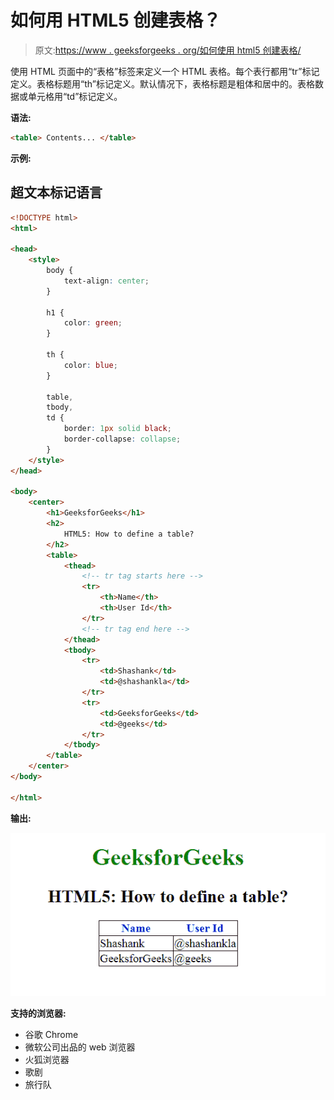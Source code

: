 # 如何用 HTML5 创建表格？

> 原文:[https://www . geeksforgeeks . org/如何使用 html5 创建表格/](https://www.geeksforgeeks.org/how-to-create-a-table-by-using-html5/)

使用 HTML 页面中的“表格”标签来定义一个 HTML 表格。每个表行都用“tr”标记定义。表格标题用“th”标记定义。默认情况下，表格标题是粗体和居中的。表格数据或单元格用“td”标记定义。

**语法:**

```html
<table> Contents... </table>

```

**示例:**

## 超文本标记语言

```html
<!DOCTYPE html>
<html>

<head>
    <style>
        body {
            text-align: center;
        }

        h1 {
            color: green;
        }

        th {
            color: blue;
        }

        table,
        tbody,
        td {
            border: 1px solid black;
            border-collapse: collapse;
        }
    </style>
</head>

<body>
    <center>
        <h1>GeeksforGeeks</h1>
        <h2>
            HTML5: How to define a table?
        </h2>
        <table>
            <thead>
                <!-- tr tag starts here -->
                <tr>
                    <th>Name</th>
                    <th>User Id</th>
                </tr>
                <!-- tr tag end here -->
            </thead>
            <tbody>
                <tr>
                    <td>Shashank</td>
                    <td>@shashankla</td>
                </tr>
                <tr>
                    <td>GeeksforGeeks</td>
                    <td>@geeks</td>
                </tr>
            </tbody>
        </table>
    </center>
</body>

</html>                    
```

**输出:**

![](img/1c6c04d9801859b6e530c824ae7e8f4f.png)

**支持的浏览器:**

*   谷歌 Chrome
*   微软公司出品的 web 浏览器
*   火狐浏览器
*   歌剧
*   旅行队